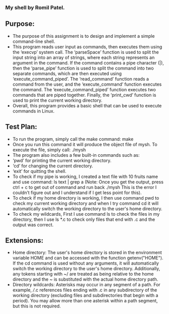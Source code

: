 ### My shell by Romil Patel.

## Purpose:
- The purpose of this assignment is to design and implement a simple command-line shell. 
- This program reads user input as commands, then executes them using the ‘execvp’ system call. The ‘parseSpace’ function is used to split the input string into an array of strings, where each string represents an argument in the command. If the command contains a 	pipe character (|), then the ‘parse_pipe’ function is used to split the command into two separate commands, which are then executed using ‘execute_command_piped’. The ‘read_command’ function reads a command from the user, and the ‘execute_command’ function executes the command. The ‘execute_command_piped’ function executes two commands that are piped together. Finally, the ‘print_cwd’ function is used to print the current working directory.
- Overall, this program provides a basic shell that can be used to execute commands in Linux.

## Test Plan:
- To run the program, simply call the make command: make
- Once you run this command it will produce the object file of mysh. To execute the file, simply call: ./mysh
- The program also includes a few built-in commands such as:
- ‘pwd’ for printing the current working directory. 
- ‘cd’ for changing the current directory.
- ‘exit’ for quitting the shell.
- To check if my pipe is working, I created a text file with 10 fruits name and use command: ls text | grep a (Note: Once you get the output, press ctrl + c to get out of command and run back ./mysh This is the error I couldn’t figure out and I understand if I get less point for this).
- To check if my home directory is working, I then use command pwd to check my current working directory and when I try command cd it will automatically switch the working directory to the user's home directory.
- To check my wildcards, First I  use command ls to check the files in my directory, then I use ls *.c to check only files that end with .c and the output was correct.

## Extensions: 
- Home directory:  The user's home directory is stored in the environment variable HOME and can be accessed with the function getenv("HOME"). If the cd command is used without any arguments, it will automatically switch the working directory to the user's home directory. Additionally, any tokens starting with ~/ are treated as being relative to the home directory and the ~ is substituted with the actual home directory path.
- Directory wildcards: Asterisks may occur in any segment of a path. For example, */*.c references files ending with .c in any subdirectory of the working directory (excluding files and subdirectories that begin with a period). You may allow more than one asterisk within a path segment, but this is not required.
